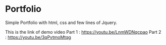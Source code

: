 # Portfolio
Simple Portfolio with html, css and few lines of Jquery.

This is the link of demo video
Part 1 : https://youtu.be/LnmWDNqcpao
Part 2 : https://youtu.be/3qPvtmoMtqg
